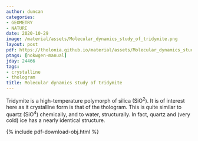 ```yaml
---
author: duncan
categories:
- GEOMETRY
- NATURE
date: 2020-10-29
image: /material/assets/Molecular_dynamics_study_of_tridymite.png
layout: post
pdf: https://tholonia.github.io/material/assets/Molecular_dynamics_study_of_tridymite.pdf
ptags: [nokwgen-manual]
jday: 24466
tags:
- crystalline
- thologram
title: Molecular dynamics study of tridymite
---
```


Tridymite is a high-temperature polymorph of silica (SiO<sup>2</sup>).  It is of interest here as it crystalline form is that of the thologram.  This is quite similar to quartz (SiO<sup>4</sup>) chemically, and to water, structurally. In fact, quartz and (very cold) ice has a nearly identical structure. 

<!--more-->

{% include pdf-download-obj.html %}
